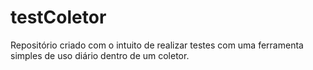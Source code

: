 # testColetor

Repositório criado com o intuito de realizar testes com uma ferramenta simples de uso diário dentro de um coletor.
